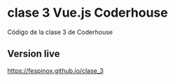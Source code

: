 # clase 3 Vue.js Coderhouse
Código de la clase 3 de Coderhouse

## Version live
https://fespinox.github.io/clase_3

